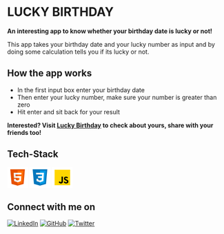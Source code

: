 # LUCKY BIRTHDAY

**An interesting app to know whether your birthday date is lucky or not!**

This app takes your birthday date and your lucky number as input and by doing some calculation tells you if its lucky or not.

## How the app works

* In the first input box enter your birthday date 
* Then enter your lucky number, make sure your number is greater than zero
* Hit enter and sit back for your result


**Interested? Visit [Lucky Birthday](https://lucky-birthday-date.netlify.app/) to check about yours, share with your friends too!**


## Tech-Stack
![HTML logo](./images/logo/html5.png) ![CSS logo](./images/logo/css3.png) ![JavaScript logo](./images/logo/javascript.png)
<br>

## Connect with me on

[![LinkedIn](	https://img.shields.io/badge/LINKEDIN-10?logo=linkedin&color=blue)](https://www.linkedin.com/in/shraddha-1402/)
[![GitHub](	https://img.shields.io/badge/GITHUB-10?logo=github&color=black)](https://github.com/shraddha-1402)
[![Twitter](	https://img.shields.io/badge/TWITTER-10?logo=twitter&logoColor=white&color=blue)](https://twitter.com/ShraddhaGupta08)
